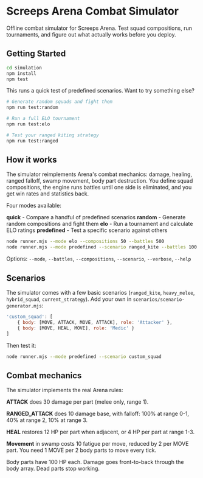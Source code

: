 # Screeps Arena Combat Simulator

Offline combat simulator for Screeps Arena. Test squad compositions, run tournaments, and figure out what actually works before you deploy.

## Getting Started

```bash
cd simulation
npm install
npm test
```

This runs a quick test of predefined scenarios. Want to try something else?

```bash
# Generate random squads and fight them
npm run test:random

# Run a full ELO tournament
npm run test:elo

# Test your ranged kiting strategy
npm run test:ranged
```

## How it works

The simulator reimplements Arena's combat mechanics: damage, healing, ranged falloff, swamp movement, body part destruction. You define squad compositions, the engine runs battles until one side is eliminated, and you get win rates and statistics back.

Four modes available:

**quick** - Compare a handful of predefined scenarios
**random** - Generate random compositions and fight them
**elo** - Run a tournament and calculate ELO ratings
**predefined** - Test a specific scenario against others

```bash
node runner.mjs --mode elo --compositions 50 --battles 500
node runner.mjs --mode predefined --scenario ranged_kite --battles 100 -v
```

Options: `--mode`, `--battles`, `--compositions`, `--scenario`, `--verbose`, `--help`

## Scenarios

The simulator comes with a few basic scenarios (`ranged_kite`, `heavy_melee`, `hybrid_squad`, `current_strategy`). Add your own in `scenarios/scenario-generator.mjs`:

```javascript
'custom_squad': [
    { body: [MOVE, ATTACK, MOVE, ATTACK], role: 'Attacker' },
    { body: [MOVE, HEAL, MOVE], role: 'Medic' }
]
```

Then test it:

```bash
node runner.mjs --mode predefined --scenario custom_squad
```

## Combat mechanics

The simulator implements the real Arena rules:

**ATTACK** does 30 damage per part (melee only, range 1).

**RANGED_ATTACK** does 10 damage base, with falloff: 100% at range 0-1, 40% at range 2, 10% at range 3.

**HEAL** restores 12 HP per part when adjacent, or 4 HP per part at range 1-3.

**Movement** in swamp costs 10 fatigue per move, reduced by 2 per MOVE part. You need 1 MOVE per 2 body parts to move every tick.

Body parts have 100 HP each. Damage goes front-to-back through the body array. Dead parts stop working.
